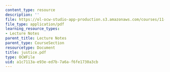 ```yaml
---
content_type: resource
description: ''
file: https://ol-ocw-studio-app-production.s3.amazonaws.com/courses/11-204-planning-communications-and-digital-media-fall-2004/a1c7113ae93eed7b7a6af6fe1730a3cb_justice.pdf
file_type: application/pdf
learning_resource_types:
- Lecture Notes
parent_title: Lecture Notes
parent_type: CourseSection
resourcetype: Document
title: justice.pdf
type: OCWFile
uid: a1c7113a-e93e-ed7b-7a6a-f6fe1730a3cb
---
```

